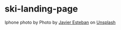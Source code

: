 # ski-landing-page
Iphone photo by Photo by <a href="https://unsplash.com/@javiestebaan?utm_source=unsplash&utm_medium=referral&utm_content=creditCopyText">Javier Esteban</a> on <a href="https://unsplash.com/s/photos/iphone?utm_source=unsplash&utm_medium=referral&utm_content=creditCopyText">Unsplash</a>